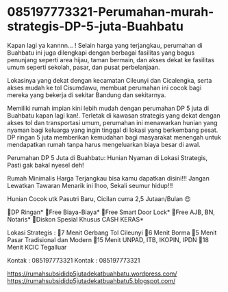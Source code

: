# 085197773321-Perumahan-murah-strategis-DP-5-juta-Buahbatu
Kapan lagi ya kannnn... !
Selain harga yang terjangkau, perumahan di Buahbatu ini juga dilengkapi dengan berbagai fasilitas yang bagus penunjang seperti area hijau, taman bermain, dan akses dekat ke fasilitas umum seperti sekolah, pasar, dan pusat perbelanjaan. 

Lokasinya yang dekat dengan kecamatan Cileunyi dan Cicalengka, serta akses mudah ke tol Cisumdawu, membuat perumahan ini cocok bagi mereka yang bekerja di sekitar Bandung dan sekitarnya.

Memiliki rumah impian kini lebih mudah dengan perumahan DP 5 juta di Buahbatu kapan lagi kan!. Terletak di kawasan strategis yang dekat dengan akses tol dan transportasi umum, perumahan ini menawarkan hunian yang nyaman bagi keluarga yang ingin tinggal di lokasi yang berkembang pesat. DP ringan 5 juta memberikan kemudahan bagi masyarakat menengah untuk mendapatkan rumah tanpa harus mengeluarkan biaya besar di awal.

Perumahan DP 5 Juta di Buahbatu: Hunian Nyaman di Lokasi Strategis, Pasti gak bakal nyesel deh!

Rumah Minimalis Harga Terjangkau bisa kamu dapatkan disini!!!
Jangan Lewatkan Tawaran Menarik ini lhoo, Sekali seumur hidup!!!

Hunian Cocok utk Pasutri Baru, Cicilan cuma 2,5 Jutaan/Bulan 😍

🏅DP Ringan*
🏅Free Biaya-Biaya*
🏅Free Smart Door Lock*
🏅Free AJB, BN, Notaris*
🏅Diskon Spesial Khusus CASH KERAS*

Lokasi Strategis :
📍7 Menit Gerbang Tol Cileunyi
📍6 Menit Borma 
📍5 Menit Pasar Tradisional dan Modern
📍15 Menit UNPAD, ITB, IKOPIN, IPDN
📍18 Menit KCIC Tegalluar

Kontak : 085197773321
Kontak : 085197773321

https://rumahsubsididp5jutadekatbuahbatu.wordpress.com/
https://rumahsubsididp5jutadekatbuahbatu5.blogspot.com/

